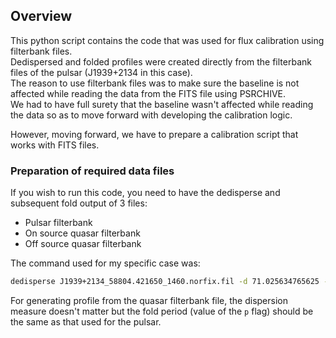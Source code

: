 ## Overview

This python script contains the code that was used for flux calibration using filterbank files. <br>
Dedispersed and folded profiles were created directly from the filterbank files of the pulsar (J1939+2134 in this case).<br>
The reason to use filterbank files was to make sure the baseline is not affected while reading the data from the FITS file using PSRCHIVE. <br>
We had to have full surety that the baseline wasn't affected while reading the data so as to move forward with developing the calibration logic.

However, moving forward, we have to prepare a calibration script that works with FITS files. 

### Preparation of required data files

If you wish to run this code, you need to have the dedisperse and subsequent fold output of 3 files:
* Pulsar filterbank
* On source quasar filterbank
* Off source quasar filterbank

The command used for my specific case was:
```bash
dedisperse J1939+2134_58804.421650_1460.norfix.fil -d 71.025634765625 -b 16 -nobaseline | /Data/bcj/INPTA/bin/fold -p 1.5579127187508547 -n 32 -nobaseline > J1939_profile
```

For generating profile from the quasar filterbank file, the dispersion measure doesn't matter but the fold period (value of the ``p`` flag) 
should be the same as that used for the pulsar.




